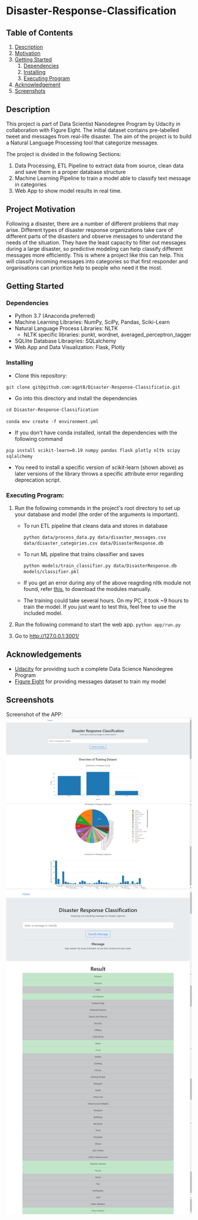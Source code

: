 # Disaster-Response-Classification

## Table of Contents
1. [Description](#description)
2. [Motivation](#motivation)
3. [Getting Started](#getting_started)
    1. [Dependencies](#dependencies)
    2. [Installing](#installing)
    3. [Executing Program](#executing)
4. [Acknowledgement](#acknowledgement)
5. [Screenshots](#screenshots)

<a name="descripton"></a>
## Description
This project is part of Data Scientist Nanodegree Program by Udacity in collaboration with Figure Eight.
The initial dataset contains pre-labelled tweet and messages from real-life disaster. 
The aim of the project is to build a Natural Language Processing tool that categorize messages.

The project is divided in the following Sections:

1. Data Processing, ETL Pipeline to extract data from source, clean data and save them in a proper database structure
2. Machine Learning Pipeline to train a model able to classify text message in categories
3. Web App to show model results in real time.

<a name="motivation"></a>
## Project Motivation
Following a disaster, there are a number of different problems that may arise. Different types of disaster response 
organizations take care of different parts of the disasters and observe messages to understand the needs of the 
situation. They have the least capacity to filter out messages during a large disaster, so predictive modeling can help 
classify different messages more efficiently. This is where a project like this can help. This will classify incoming
 messages into categories so that first responder and organisations can prioritize help to people who need it the most.

<a name="getting_started"></a>
## Getting Started

<a name="dependencies"></a>
### Dependencies
* Python 3.7 (Anaconda preferred)
* Machine Learning Libraries: NumPy, SciPy, Pandas, Sciki-Learn
* Natural Language Process Libraries: NLTK
    * NLTK specific libraries: punkt, wordnet, averaged_perceptron_tagger
* SQLlite Database Libraqries: SQLalchemy
* Web App and Data Visualization: Flask, Plotly

<a name="installing"></a>
### Installing
* Clone this repository:

```commandline
git clone git@github.com:agpt8/Disaster-Response-Classificatio.git
```

* Go into this directory and install the dependencies

```commandline
cd Disaster-Response-Classification

conda env create -f environment.yml
```
* If you don't have conda installed, isntall the dependencies with the following command

```commandline
pip install scikit-learn=0.19 numpy pandas flask plotly nltk scipy sqlalchemy 
```

* You need to install a specific version of scikit-learn (shown above) as later versions of the library throws a
 specific attribute error regarding deprecation script.

<a name="executing"></a>
### Executing Program:
1. Run the following commands in the project's root directory to set up your database and model (the order of the
 arguments is important).

    - To run ETL pipeline that cleans data and stores in database
        
        ```commandline
      python data/process_data.py data/disaster_messages.csv data/disaster_categories.csv data/DisasterResponse.db
      ```
    
    - To run ML pipeline that trains classifier and saves
        
        ```commandline
      python models/train_classifier.py data/DisasterResponse.db models/classifier.pkl
      ```  
      
    - If you get an error during any of the above reagrding nltk module not found, refer 
    [this](https://www.nltk.org/data.html), to download the modules manually.
    
    - The training could take several hours. On my PC, it took ~9 hours to train the model. If you just want to test
     this, feel free to use the included model.

2. Run the following command to start the web app.
    `python app/run.py`

3. Go to http://127.0.0.1:3001/

<a name="acknowledgement"></a>
## Acknowledgements

* [Udacity](https://www.udacity.com/) for providing such a complete Data Science Nanodegree Program
* [Figure Eight](https://www.figure-eight.com/) for providing messages dataset to train my model

<a name="screenshots"></a>
## Screenshots
Screenshot of the APP:
![Home Page](png/home_page_1.jpg)
![Home Page](png/home_page_2.jpg)
![Results page](png/results_page.png)
